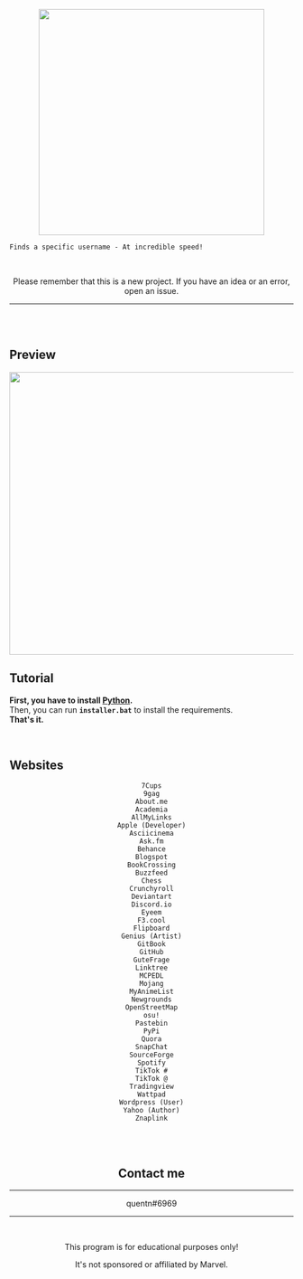 <p align="center"><img src="https://user-images.githubusercontent.com/107768845/180644106-37ffd18e-3c4c-4116-a9f3-9c2e1ea9ad82.png", width="400", height="400"></p>


```
Finds a specific username - At incredible speed! 
```
<br>


<p align="center">Please remember that this is a new project. If you have an idea or an error, open an issue.</p>

---
<br>
<br>

## Preview

<p align="center"><img src="https://user-images.githubusercontent.com/107768845/180644122-4b3bdc11-eaee-4a90-9e8d-2063fa8653bd.png", width="700", height="500"></p>

## Tutorial 

**First, you have to install [Python](https://www.python.org/downloads).**
<br>
Then, you can run **`installer.bat`** to install the requirements.
<br>
**That's it.**

<br>



## Websites


<center>

```
7Cups
9gag
About.me
Academia
AllMyLinks
Apple (Developer)
Asciicinema
Ask.fm
Behance
Blogspot
BookCrossing
Buzzfeed
Chess
Crunchyroll
Deviantart
Discord.io
Eyeem
F3.cool
Flipboard
Genius (Artist)
GitBook
GitHub
GuteFrage
Linktree
MCPEDL
Mojang
MyAnimeList
Newgrounds
OpenStreetMap
osu!
Pastebin
PyPi
Quora
SnapChat
SourceForge
Spotify
TikTok #
TikTok @
Tradingview
Wattpad
Wordpress (User)
Yahoo (Author)
Znaplink
```

<br>

<br>

## Contact me
--- 
quentn#6969
<br>

--- 
<br>
<p align="center">This program is for educational purposes only!</p>
<p align="center">It's not sponsored or affiliated by Marvel.</p>


